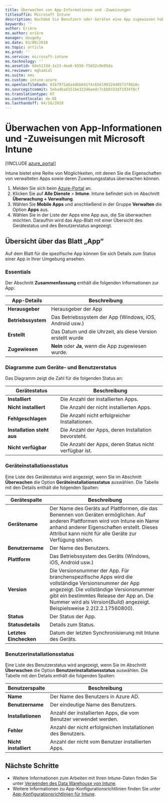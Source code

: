 ```yaml
---
title: Überwachen von App-Informationen und -Zuweisungen
titlesuffix: Microsoft Intune
description: Nachdem Sie Benutzern oder Geräten eine App zugewiesen haben, können Sie mithilfe dieser Informationen den Status der App überwachen.
keywords: ''
author: Erikre
ms.author: erikre
manager: dougeby
ms.date: 03/09/2018
ms.topic: article
ms.prod: ''
ms.service: microsoft-intune
ms.technology: ''
ms.assetid: 64e5133d-1e23-4ee6-b556-f5d32c0e95da
ms.reviewer: mghadial
ms.suite: ems
ms.custom: intune-azure
ms.openlocfilehash: 01b7972a6a4dbb641f4c656190324d8572f9010c
ms.sourcegitcommit: 5eba4bad151be32346aedc7cbb0333d71934f8cf
ms.translationtype: HT
ms.contentlocale: de-DE
ms.lasthandoff: 04/16/2018
---
```

# <a name="how-to-monitor-app-information-and-assignments-with-microsoft-intune"></a>Überwachen von App-Informationen und -Zuweisungen mit Microsoft Intune

[!INCLUDE [azure_portal](./includes/azure_portal.md)]

Intune bietet eine Reihe von Möglichkeiten, mit denen Sie die Eigenschaften von verwalteten Apps sowie deren Zuweisungsstatus überwachen können.

1. Melden Sie sich beim [Azure-Portal](https://portal.azure.com) an.
2. Klicken Sie auf **Alle Dienste** > **Intune**. Intune befindet sich im Abschnitt **Überwachung + Verwaltung**.
3. Wählen Sie **Mobile Apps** und anschließend in der Gruppe **Verwalten** die Option **Apps** aus.
5. Wählen Sie in der Liste der Apps eine App aus, die Sie überwachen möchten. Daraufhin wird das App-Blatt mit einer Übersicht des Gerätestatus und des Benutzerstatus angezeigt.

## <a name="app-overview-blade"></a>Übersicht über das Blatt „App“

Auf dem Blatt für die spezifische App können Sie sich Details zum Status einer App in Ihrer Umgebung ansehen.

### <a name="essentials"></a>Essentials
Der Abschnitt **Zusammenfassung** enthält die folgenden Informationen zur App:

 | **App-Details**            | **Beschreibung**                                                      |
|------------------------|------------------------------------------------------------------|
| **Herausgeber**          | Herausgeber der App                                            |
| **Betriebssystem**   | Das Betriebssystem der App (Windows, iOS, Android usw.) |
| **Erstellt**             | Das Datum und die Uhrzeit, als diese Version erstellt wurde                         |
| **Zugewiesen**           | **Nein** oder **Ja**, wenn die App zugewiesen wurde.                  |

### <a name="device-and-user-status-graphs"></a>Diagramme zum Geräte- und Benutzerstatus
Das Diagramm zeigt die Zahl für die folgenden Status an:

| **Gerätestatus**       | **Beschreibung**                                       |
|-----------------------|-------------------------------------------------------|
| **Installiert**         | Die Anzahl der installierten Apps.                         |
| **Nicht installiert**     | Die Anzahl der nicht installierten Apps.                     |
| **Fehlgeschlagen**            | Die Anzahl nicht erfolgreicher Installationen.                   |
| **Installation steht aus**   | Die Anzahl der Apps, deren Installation bevorsteht. |
| **Nicht verfügbar**           | Die Anzahl der Apps, deren Status nicht verfügbar ist.            |

### <a name="device-install-status"></a>Geräteinstallationsstatus

Eine Liste des Gerätestatus wird angezeigt, wenn Sie im Abschnitt **Überwachen** die Option **Geräteinstallationsstatus** auswählen. Die Tabelle mit den Details enthält die folgenden Spalten:

| **Gerätespalte**      | **Beschreibung**                                                                                                                                                                                                                                            |
|----------------------|------------------------------------------------------------------------------------------------------------------------------------------------------------------------------------------------------------------------------------------------------------|
| **Gerätename**      | Der Name des Geräts auf Plattformen, die das Benennen von Geräten ermöglichen. Auf anderen Plattformen wird von Intune ein Name anhand anderer Eigenschaften erstellt. Dieses Attribut kann nicht für alle Geräte zur Verfügung stehen.                                                                       |
| **Benutzername**        | Der Name des Benutzers.                                                                                                                                                                                                                                      |
| **Plattform**         | Das Betriebssystem des Geräts (Windows, iOS, Android usw.)                                                                                                                                                                                           |
| **Version**          | Die Versionsnummer der App. Für branchenspezifische Apps wird die vollständige Versionsnummer der App angezeigt. Die vollständige Versionsnummer gibt ein bestimmtes Release der App an. Die Nummer wird als _Version_(_Build_) angezeigt. Beispielsweise 2.2(2.2.17560800). |
| **Status**           | Der Status der App.                                                                                                                                                                                                                                     |
| **Statusdetails**   | Details zum Status.                                                                                                                                                                                                                                     |
| **Letztes Einchecken**    | Datum der letzten Synchronisierung mit Intune des Geräts.                                                                                                                                                                                                                  |


### <a name="user-install-status"></a>Benutzerinstallationsstatus

Eine Liste des Benutzerstatus wird angezeigt, wenn Sie im Abschnitt **Überwachen** die Option **Benutzerinstallationsstatus** auswählen. Die Tabelle mit den Details enthält die folgenden Spalten:

| **Benutzerspalte**     | **Beschreibung**                           |
|---------------------|-------------------------------------------|
| **Name**            | Der Name des Benutzers in Azure AD.         |
| **Benutzername**       | Der eindeutige Name des Benutzers.              |
| **Installationen**   | Anzahl der installierten Apps, die vom Benutzer verwendet werden. |
| **Fehler**        | Anzahl der nicht erfolgreichen Installationen des Benutzers.     |
| **Nicht installiert**   | Anzahl der nicht vom Benutzer installierten Apps. |


## <a name="next-steps"></a>Nächste Schritte

- Weitere Informationen zum Arbeiten mit Ihren Intune-Daten finden Sie unter [Verwenden des Data Warehouse von Intune](reports-nav-create-intune-reports.md).
- Weitere Informationen zu App-Konfigurationsrichtlinien finden Sie unter [App-Konfigurationsrichtlinien für Intune](app-configuration-policies-overview.md).